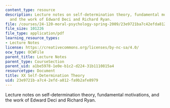 ```yaml
---
content_type: resource
description: Lecture notes on self-determination theory, fundamental motivations,
  and the work of Edward Deci and Richard Ryan.
file: /courses/24-120-moral-psychology-spring-2009/23e9721ba7c42efda812fa9b2afe8979_MIT24_120s09_lec20.pdf
file_size: 101226
file_type: application/pdf
learning_resource_types:
- Lecture Notes
license: https://creativecommons.org/licenses/by-nc-sa/4.0/
ocw_type: OCWFile
parent_title: Lecture Notes
parent_type: CourseSection
parent_uid: a1be5978-1e0e-b1c2-d224-31b1110815a4
resourcetype: Document
title: XX Self-Determination Theory
uid: 23e9721b-a7c4-2efd-a812-fa9b2afe8979
---
```

Lecture notes on self-determination theory, fundamental motivations, and the work of Edward Deci and Richard Ryan.
